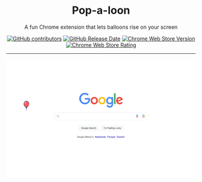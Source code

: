 <h1 align="center">Pop-a-loon</h1>

<p align="center">
A fun Chrome extension that lets balloons rise on your screen
</p>

<div align="center">

[![GitHub contributors](https://img.shields.io/github/contributors/SimonStnn/pop-a-loon)](https://github.com/SimonStnn/pop-a-loon/graphs/contributors)
[![GitHub Release Date](https://img.shields.io/github/release-date-pre/SimonStnn/pop-a-loon)](https://github.com/SimonStnn/pop-a-loon/releases/latest)
[![Chrome Web Store Version](https://img.shields.io/chrome-web-store/v/pahcoancbdjmffpmfbnjablnabomdocp)](https://chromewebstore.google.com/detail/empty-title/pahcoancbdjmffpmfbnjablnabomdocp)
[![Chrome Web Store Rating](https://img.shields.io/chrome-web-store/rating/pahcoancbdjmffpmfbnjablnabomdocp)
](https://chromewebstore.google.com/detail/pop-a-loon/pahcoancbdjmffpmfbnjablnabomdocp/reviews)

</div>

---

![Screenshot-1](./resources/images/Screenshot-1.png)
